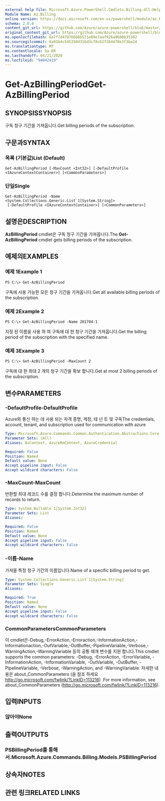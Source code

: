 ```yaml
---
external help file: Microsoft.Azure.PowerShell.Cmdlets.Billing.dll-Help.xml
Module Name: Az.Billing
online version: https://docs.microsoft.com/en-us/powershell/module/az.billing/get-azbillingperiod
schema: 2.0.0
content_git_url: https://github.com/Azure/azure-powershell/blob/master/src/Billing/Billing/help/Get-AzBillingPeriod.md
original_content_git_url: https://github.com/Azure/azure-powershell/blob/master/src/Billing/Billing/help/Get-AzBillingPeriod.md
ms.openlocfilehash: 6a7f7d47976608b521e69e7aaf926a9600b35382
ms.sourcegitcommit: 6a91b4c545350d316d3cf8c62f384478e3f3ba24
ms.translationtype: MT
ms.contentlocale: ko-KR
ms.lasthandoff: 04/21/2020
ms.locfileid: "94042419"
---
```

# <span data-ttu-id="47eff-101">Get-AzBillingPeriod</span><span class="sxs-lookup"><span data-stu-id="47eff-101">Get-AzBillingPeriod</span></span>

## <span data-ttu-id="47eff-102">SYNOPSIS</span><span class="sxs-lookup"><span data-stu-id="47eff-102">SYNOPSIS</span></span>
<span data-ttu-id="47eff-103">구독 청구 기간을 가져옵니다.</span><span class="sxs-lookup"><span data-stu-id="47eff-103">Get billing periods of the subscription.</span></span>

## <span data-ttu-id="47eff-104">구문과</span><span class="sxs-lookup"><span data-stu-id="47eff-104">SYNTAX</span></span>

### <span data-ttu-id="47eff-105">목록 (기본값)</span><span class="sxs-lookup"><span data-stu-id="47eff-105">List (Default)</span></span>
```
Get-AzBillingPeriod [-MaxCount <Int32>] [-DefaultProfile <IAzureContextContainer>] [<CommonParameters>]
```

### <span data-ttu-id="47eff-106">단일</span><span class="sxs-lookup"><span data-stu-id="47eff-106">Single</span></span>
```
Get-AzBillingPeriod -Name <System.Collections.Generic.List`1[System.String]>
 [-DefaultProfile <IAzureContextContainer>] [<CommonParameters>]
```

## <span data-ttu-id="47eff-107">설명은</span><span class="sxs-lookup"><span data-stu-id="47eff-107">DESCRIPTION</span></span>
<span data-ttu-id="47eff-108">**AzBillingPeriod** cmdlet은 구독 청구 기간을 가져옵니다.</span><span class="sxs-lookup"><span data-stu-id="47eff-108">The **Get-AzBillingPeriod** cmdlet gets billing periods of the subscription.</span></span>

## <span data-ttu-id="47eff-109">예제의</span><span class="sxs-lookup"><span data-stu-id="47eff-109">EXAMPLES</span></span>

### <span data-ttu-id="47eff-110">예제 1</span><span class="sxs-lookup"><span data-stu-id="47eff-110">Example 1</span></span>
```
PS C:\> Get-AzBillingPeriod
```

<span data-ttu-id="47eff-111">구독에 사용 가능한 모든 청구 기간을 가져옵니다.</span><span class="sxs-lookup"><span data-stu-id="47eff-111">Get all available billing periods of the subscription.</span></span>

### <span data-ttu-id="47eff-112">예제 2</span><span class="sxs-lookup"><span data-stu-id="47eff-112">Example 2</span></span>
```
PS C:\> Get-AzBillingPeriod -Name 201704-1
```

<span data-ttu-id="47eff-113">지정 된 이름을 사용 하 여 구독에 대 한 청구 기간을 가져옵니다.</span><span class="sxs-lookup"><span data-stu-id="47eff-113">Get the billing period of the subscription with the specified name.</span></span>

### <span data-ttu-id="47eff-114">예제 3</span><span class="sxs-lookup"><span data-stu-id="47eff-114">Example 3</span></span>
```
PS C:\> Get-AzBillingPeriod -MaxCount 2
```

<span data-ttu-id="47eff-115">구독에 대 한 최대 2 개의 청구 기간을 확보 합니다.</span><span class="sxs-lookup"><span data-stu-id="47eff-115">Get at most 2 billing periods of the subscription.</span></span>

## <span data-ttu-id="47eff-116">변수</span><span class="sxs-lookup"><span data-stu-id="47eff-116">PARAMETERS</span></span>

### <span data-ttu-id="47eff-117">-DefaultProfile</span><span class="sxs-lookup"><span data-stu-id="47eff-117">-DefaultProfile</span></span>
<span data-ttu-id="47eff-118">Azure와 통신 하는 데 사용 되는 자격 증명, 계정, 테 넌 트 및 구독</span><span class="sxs-lookup"><span data-stu-id="47eff-118">The credentials, account, tenant, and subscription used for communication with azure</span></span>

```yaml
Type: Microsoft.Azure.Commands.Common.Authentication.Abstractions.Core.IAzureContextContainer
Parameter Sets: (All)
Aliases: AzContext, AzureRmContext, AzureCredential

Required: False
Position: Named
Default value: None
Accept pipeline input: False
Accept wildcard characters: False
```

### <span data-ttu-id="47eff-119">-MaxCount</span><span class="sxs-lookup"><span data-stu-id="47eff-119">-MaxCount</span></span>
<span data-ttu-id="47eff-120">반환할 최대 레코드 수를 결정 합니다.</span><span class="sxs-lookup"><span data-stu-id="47eff-120">Determine the maximum number of records to return.</span></span>

```yaml
Type: System.Nullable`1[System.Int32]
Parameter Sets: List
Aliases:

Required: False
Position: Named
Default value: None
Accept pipeline input: False
Accept wildcard characters: False
```

### <span data-ttu-id="47eff-121">-이름</span><span class="sxs-lookup"><span data-stu-id="47eff-121">-Name</span></span>
<span data-ttu-id="47eff-122">가져올 특정 청구 기간의 이름입니다.</span><span class="sxs-lookup"><span data-stu-id="47eff-122">Name of a specific billing period to get.</span></span>

```yaml
Type: System.Collections.Generic.List`1[System.String]
Parameter Sets: Single
Aliases:

Required: True
Position: Named
Default value: None
Accept pipeline input: False
Accept wildcard characters: False
```

### <span data-ttu-id="47eff-123">CommonParameters</span><span class="sxs-lookup"><span data-stu-id="47eff-123">CommonParameters</span></span>
<span data-ttu-id="47eff-124">이 cmdlet은-Debug,-ErrorAction,-Erroraction,-InformationAction,-Informationaction,-OutVariable,-OutBuffer,-PipelineVariable,-Verbose,-WarningAction,-WarningVariable 등의 공통 매개 변수를 지원 합니다.</span><span class="sxs-lookup"><span data-stu-id="47eff-124">This cmdlet supports the common parameters: -Debug, -ErrorAction, -ErrorVariable, -InformationAction, -InformationVariable, -OutVariable, -OutBuffer, -PipelineVariable, -Verbose, -WarningAction, and -WarningVariable.</span></span> <span data-ttu-id="47eff-125">자세한 내용은 about_CommonParameters (을 참조 하세요 http://go.microsoft.com/fwlink/?LinkID=113216) .</span><span class="sxs-lookup"><span data-stu-id="47eff-125">For more information, see about_CommonParameters (http://go.microsoft.com/fwlink/?LinkID=113216).</span></span>

## <span data-ttu-id="47eff-126">입력</span><span class="sxs-lookup"><span data-stu-id="47eff-126">INPUTS</span></span>

### <span data-ttu-id="47eff-127">않아야</span><span class="sxs-lookup"><span data-stu-id="47eff-127">None</span></span>

## <span data-ttu-id="47eff-128">출력</span><span class="sxs-lookup"><span data-stu-id="47eff-128">OUTPUTS</span></span>

### <span data-ttu-id="47eff-129">PSBillingPeriod를 통해 서.</span><span class="sxs-lookup"><span data-stu-id="47eff-129">Microsoft.Azure.Commands.Billing.Models.PSBillingPeriod</span></span>

## <span data-ttu-id="47eff-130">상속자</span><span class="sxs-lookup"><span data-stu-id="47eff-130">NOTES</span></span>

## <span data-ttu-id="47eff-131">관련 링크</span><span class="sxs-lookup"><span data-stu-id="47eff-131">RELATED LINKS</span></span>
